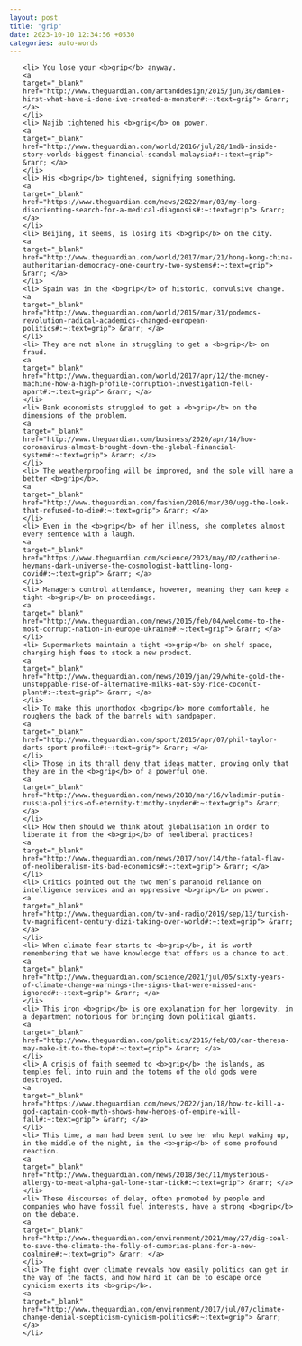 ```yaml
---
layout: post
title: "grip"
date: 2023-10-10 12:34:56 +0530
categories: auto-words
---
```

<ol>

    <li> You lose your <b>grip</b> anyway.
    <a 
    target="_blank" 
    href="http://www.theguardian.com/artanddesign/2015/jun/30/damien-hirst-what-have-i-done-ive-created-a-monster#:~:text=grip"> &rarr; </a>
    </li>
    <li> Najib tightened his <b>grip</b> on power.
    <a 
    target="_blank" 
    href="http://www.theguardian.com/world/2016/jul/28/1mdb-inside-story-worlds-biggest-financial-scandal-malaysia#:~:text=grip"> &rarr; </a>
    </li>
    <li> His <b>grip</b> tightened, signifying something.
    <a 
    target="_blank" 
    href="https://www.theguardian.com/news/2022/mar/03/my-long-disorienting-search-for-a-medical-diagnosis#:~:text=grip"> &rarr; </a>
    </li>
    <li> Beijing, it seems, is losing its <b>grip</b> on the city.
    <a 
    target="_blank" 
    href="http://www.theguardian.com/world/2017/mar/21/hong-kong-china-authoritarian-democracy-one-country-two-systems#:~:text=grip"> &rarr; </a>
    </li>
    <li> Spain was in the <b>grip</b> of historic, convulsive change.
    <a 
    target="_blank" 
    href="http://www.theguardian.com/world/2015/mar/31/podemos-revolution-radical-academics-changed-european-politics#:~:text=grip"> &rarr; </a>
    </li>
    <li> They are not alone in struggling to get a <b>grip</b> on fraud.
    <a 
    target="_blank" 
    href="http://www.theguardian.com/world/2017/apr/12/the-money-machine-how-a-high-profile-corruption-investigation-fell-apart#:~:text=grip"> &rarr; </a>
    </li>
    <li> Bank economists struggled to get a <b>grip</b> on the dimensions of the problem.
    <a 
    target="_blank" 
    href="http://www.theguardian.com/business/2020/apr/14/how-coronavirus-almost-brought-down-the-global-financial-system#:~:text=grip"> &rarr; </a>
    </li>
    <li> The weatherproofing will be improved, and the sole will have a better <b>grip</b>.
    <a 
    target="_blank" 
    href="http://www.theguardian.com/fashion/2016/mar/30/ugg-the-look-that-refused-to-die#:~:text=grip"> &rarr; </a>
    </li>
    <li> Even in the <b>grip</b> of her illness, she completes almost every sentence with a laugh.
    <a 
    target="_blank" 
    href="https://www.theguardian.com/science/2023/may/02/catherine-heymans-dark-universe-the-cosmologist-battling-long-covid#:~:text=grip"> &rarr; </a>
    </li>
    <li> Managers control attendance, however, meaning they can keep a tight <b>grip</b> on proceedings.
    <a 
    target="_blank" 
    href="http://www.theguardian.com/news/2015/feb/04/welcome-to-the-most-corrupt-nation-in-europe-ukraine#:~:text=grip"> &rarr; </a>
    </li>
    <li> Supermarkets maintain a tight <b>grip</b> on shelf space, charging high fees to stock a new product.
    <a 
    target="_blank" 
    href="http://www.theguardian.com/news/2019/jan/29/white-gold-the-unstoppable-rise-of-alternative-milks-oat-soy-rice-coconut-plant#:~:text=grip"> &rarr; </a>
    </li>
    <li> To make this unorthodox <b>grip</b> more comfortable, he roughens the back of the barrels with sandpaper.
    <a 
    target="_blank" 
    href="http://www.theguardian.com/sport/2015/apr/07/phil-taylor-darts-sport-profile#:~:text=grip"> &rarr; </a>
    </li>
    <li> Those in its thrall deny that ideas matter, proving only that they are in the <b>grip</b> of a powerful one.
    <a 
    target="_blank" 
    href="http://www.theguardian.com/news/2018/mar/16/vladimir-putin-russia-politics-of-eternity-timothy-snyder#:~:text=grip"> &rarr; </a>
    </li>
    <li> How then should we think about globalisation in order to liberate it from the <b>grip</b> of neoliberal practices?
    <a 
    target="_blank" 
    href="http://www.theguardian.com/news/2017/nov/14/the-fatal-flaw-of-neoliberalism-its-bad-economics#:~:text=grip"> &rarr; </a>
    </li>
    <li> Critics pointed out the two men’s paranoid reliance on intelligence services and an oppressive <b>grip</b> on power.
    <a 
    target="_blank" 
    href="http://www.theguardian.com/tv-and-radio/2019/sep/13/turkish-tv-magnificent-century-dizi-taking-over-world#:~:text=grip"> &rarr; </a>
    </li>
    <li> When climate fear starts to <b>grip</b>, it is worth remembering that we have knowledge that offers us a chance to act.
    <a 
    target="_blank" 
    href="http://www.theguardian.com/science/2021/jul/05/sixty-years-of-climate-change-warnings-the-signs-that-were-missed-and-ignored#:~:text=grip"> &rarr; </a>
    </li>
    <li> This iron <b>grip</b> is one explanation for her longevity, in a department notorious for bringing down political giants.
    <a 
    target="_blank" 
    href="http://www.theguardian.com/politics/2015/feb/03/can-theresa-may-make-it-to-the-top#:~:text=grip"> &rarr; </a>
    </li>
    <li> A crisis of faith seemed to <b>grip</b> the islands, as temples fell into ruin and the totems of the old gods were destroyed.
    <a 
    target="_blank" 
    href="https://www.theguardian.com/news/2022/jan/18/how-to-kill-a-god-captain-cook-myth-shows-how-heroes-of-empire-will-fall#:~:text=grip"> &rarr; </a>
    </li>
    <li> This time, a man had been sent to see her who kept waking up, in the middle of the night, in the <b>grip</b> of some profound reaction.
    <a 
    target="_blank" 
    href="http://www.theguardian.com/news/2018/dec/11/mysterious-allergy-to-meat-alpha-gal-lone-star-tick#:~:text=grip"> &rarr; </a>
    </li>
    <li> These discourses of delay, often promoted by people and companies who have fossil fuel interests, have a strong <b>grip</b> on the debate.
    <a 
    target="_blank" 
    href="http://www.theguardian.com/environment/2021/may/27/dig-coal-to-save-the-climate-the-folly-of-cumbrias-plans-for-a-new-coalmine#:~:text=grip"> &rarr; </a>
    </li>
    <li> The fight over climate reveals how easily politics can get in the way of the facts, and how hard it can be to escape once cynicism exerts its <b>grip</b>.
    <a 
    target="_blank" 
    href="http://www.theguardian.com/environment/2017/jul/07/climate-change-denial-scepticism-cynicism-politics#:~:text=grip"> &rarr; </a>
    </li>